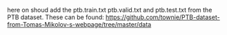 here on shoud add the ptb.train.txt ptb.valid.txt and ptb.test.txt from the PTB dataset. These can be found: https://github.com/townie/PTB-dataset-from-Tomas-Mikolov-s-webpage/tree/master/data
